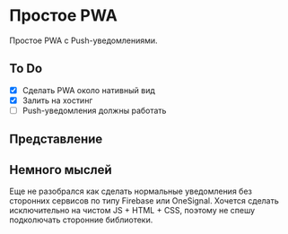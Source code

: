 # Простое PWA

Простое PWA с Push-уведомлениями.

## To Do
- [x] Сделать PWA около нативный вид
- [x] Залить на хостинг
- [ ] Push-уведомления должны работать

## Представление


## Немного мыслей
Еще не разобрался как сделать нормальные уведомления без сторонних сервисов по типу Firebase или OneSignal.
Хочется сделать исключительно на чистом JS + HTML + CSS, поэтому не спешу подколючать сторонние библиотеки.
